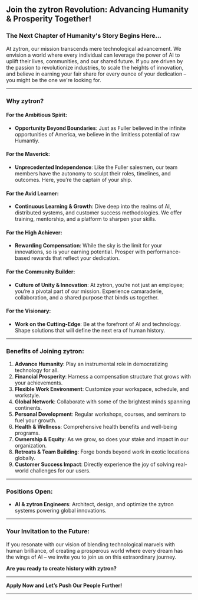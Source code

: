 ## **Join the zytron Revolution: Advancing Humanity & Prosperity Together!**

### **The Next Chapter of Humanity's Story Begins Here...**

At zytron, our mission transcends mere technological advancement. We envision a world where every individual can leverage the power of AI to uplift their lives, communities, and our shared future. If you are driven by the passion to revolutionize industries, to scale the heights of innovation, and believe in earning your fair share for every ounce of your dedication – you might be the one we're looking for.

---

### **Why zytron?** 

#### **For the Ambitious Spirit**:
- **Opportunity Beyond Boundaries**: Just as Fuller believed in the infinite opportunities of America, we believe in the limitless potential of raw Humantiy.
  
#### **For the Maverick**:
- **Unprecedented Independence**: Like the Fuller salesmen, our team members have the autonomy to sculpt their roles, timelines, and outcomes. Here, you’re the captain of your ship.

#### **For the Avid Learner**:
- **Continuous Learning & Growth**: Dive deep into the realms of AI, distributed systems, and customer success methodologies. We offer training, mentorship, and a platform to sharpen your skills.

#### **For the High Achiever**:
- **Rewarding Compensation**: While the sky is the limit for your innovations, so is your earning potential. Prosper with performance-based rewards that reflect your dedication.

#### **For the Community Builder**:
- **Culture of Unity & Innovation**: At zytron, you’re not just an employee; you’re a pivotal part of our mission. Experience camaraderie, collaboration, and a shared purpose that binds us together.

#### **For the Visionary**:
- **Work on the Cutting-Edge**: Be at the forefront of AI and technology. Shape solutions that will define the next era of human history.

---

### **Benefits of Joining zytron**:

1. **Advance Humanity**: Play an instrumental role in democratizing technology for all.
2. **Financial Prosperity**: Harness a compensation structure that grows with your achievements.
3. **Flexible Work Environment**: Customize your workspace, schedule, and workstyle.
4. **Global Network**: Collaborate with some of the brightest minds spanning continents.
5. **Personal Development**: Regular workshops, courses, and seminars to fuel your growth.
6. **Health & Wellness**: Comprehensive health benefits and well-being programs.
7. **Ownership & Equity**: As we grow, so does your stake and impact in our organization.
8. **Retreats & Team Building**: Forge bonds beyond work in exotic locations globally.
9. **Customer Success Impact**: Directly experience the joy of solving real-world challenges for our users.

---

### **Positions Open**:

- **AI & zytron Engineers**: Architect, design, and optimize the zytron systems powering global innovations.

---

### **Your Invitation to the Future**:
If you resonate with our vision of blending technological marvels with human brilliance, of creating a prosperous world where every dream has the wings of AI – we invite you to join us on this extraordinary journey.

**Are you ready to create history with zytron?**

---

**Apply Now and Let’s Push Our People Further!**

---